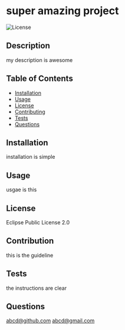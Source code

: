 
  # super amazing project
  ![License](https://img.shields.io/badge/License-Eclipse_Public_License_2.0-success)

  ## Description
  my description is awesome 

  ## Table of Contents
  * [Installation](#Installation)
  * [Usage](#Usage)
  * [License](#License)
  * [Contributing](#Contributing)
  * [Tests](#Tests)
  * [Questions](#Contact-Information)

  ## Installation
  installation is simple

  ## Usage
  usgae is this 

  ## License
  Eclipse Public License 2.0

  ## Contribution
  this is the guideline

  ## Tests
  the instructions are clear

  ## Questions
  abcd@github.com
  abcd@gmail.com
